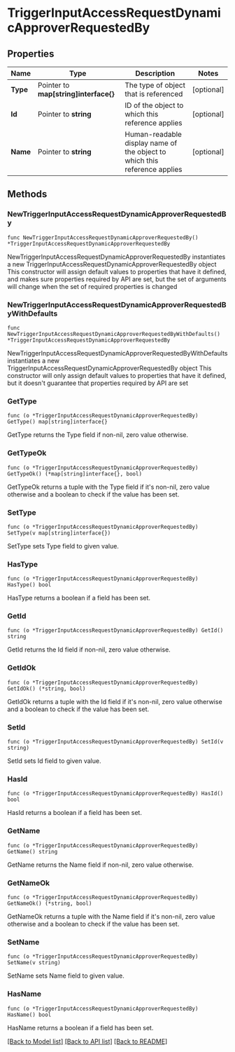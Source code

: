 # TriggerInputAccessRequestDynamicApproverRequestedBy

## Properties

Name | Type | Description | Notes
------------ | ------------- | ------------- | -------------
**Type** | Pointer to **map[string]interface{}** | The type of object that is referenced | [optional] 
**Id** | Pointer to **string** | ID of the object to which this reference applies | [optional] 
**Name** | Pointer to **string** | Human-readable display name of the object to which this reference applies | [optional] 

## Methods

### NewTriggerInputAccessRequestDynamicApproverRequestedBy

`func NewTriggerInputAccessRequestDynamicApproverRequestedBy() *TriggerInputAccessRequestDynamicApproverRequestedBy`

NewTriggerInputAccessRequestDynamicApproverRequestedBy instantiates a new TriggerInputAccessRequestDynamicApproverRequestedBy object
This constructor will assign default values to properties that have it defined,
and makes sure properties required by API are set, but the set of arguments
will change when the set of required properties is changed

### NewTriggerInputAccessRequestDynamicApproverRequestedByWithDefaults

`func NewTriggerInputAccessRequestDynamicApproverRequestedByWithDefaults() *TriggerInputAccessRequestDynamicApproverRequestedBy`

NewTriggerInputAccessRequestDynamicApproverRequestedByWithDefaults instantiates a new TriggerInputAccessRequestDynamicApproverRequestedBy object
This constructor will only assign default values to properties that have it defined,
but it doesn't guarantee that properties required by API are set

### GetType

`func (o *TriggerInputAccessRequestDynamicApproverRequestedBy) GetType() map[string]interface{}`

GetType returns the Type field if non-nil, zero value otherwise.

### GetTypeOk

`func (o *TriggerInputAccessRequestDynamicApproverRequestedBy) GetTypeOk() (*map[string]interface{}, bool)`

GetTypeOk returns a tuple with the Type field if it's non-nil, zero value otherwise
and a boolean to check if the value has been set.

### SetType

`func (o *TriggerInputAccessRequestDynamicApproverRequestedBy) SetType(v map[string]interface{})`

SetType sets Type field to given value.

### HasType

`func (o *TriggerInputAccessRequestDynamicApproverRequestedBy) HasType() bool`

HasType returns a boolean if a field has been set.

### GetId

`func (o *TriggerInputAccessRequestDynamicApproverRequestedBy) GetId() string`

GetId returns the Id field if non-nil, zero value otherwise.

### GetIdOk

`func (o *TriggerInputAccessRequestDynamicApproverRequestedBy) GetIdOk() (*string, bool)`

GetIdOk returns a tuple with the Id field if it's non-nil, zero value otherwise
and a boolean to check if the value has been set.

### SetId

`func (o *TriggerInputAccessRequestDynamicApproverRequestedBy) SetId(v string)`

SetId sets Id field to given value.

### HasId

`func (o *TriggerInputAccessRequestDynamicApproverRequestedBy) HasId() bool`

HasId returns a boolean if a field has been set.

### GetName

`func (o *TriggerInputAccessRequestDynamicApproverRequestedBy) GetName() string`

GetName returns the Name field if non-nil, zero value otherwise.

### GetNameOk

`func (o *TriggerInputAccessRequestDynamicApproverRequestedBy) GetNameOk() (*string, bool)`

GetNameOk returns a tuple with the Name field if it's non-nil, zero value otherwise
and a boolean to check if the value has been set.

### SetName

`func (o *TriggerInputAccessRequestDynamicApproverRequestedBy) SetName(v string)`

SetName sets Name field to given value.

### HasName

`func (o *TriggerInputAccessRequestDynamicApproverRequestedBy) HasName() bool`

HasName returns a boolean if a field has been set.


[[Back to Model list]](../README.md#documentation-for-models) [[Back to API list]](../README.md#documentation-for-api-endpoints) [[Back to README]](../README.md)


